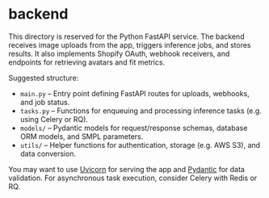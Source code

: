 # backend

This directory is reserved for the Python FastAPI service.  The backend receives image uploads from the app, triggers inference jobs, and stores results.  It also implements Shopify OAuth, webhook receivers, and endpoints for retrieving avatars and fit metrics.

Suggested structure:

* `main.py` – Entry point defining FastAPI routes for uploads, webhooks, and job status.
* `tasks.py` – Functions for enqueuing and processing inference tasks (e.g. using Celery or RQ).
* `models/` – Pydantic models for request/response schemas, database ORM models, and SMPL parameters.
* `utils/` – Helper functions for authentication, storage (e.g. AWS S3), and data conversion.

You may want to use [Uvicorn](https://www.uvicorn.org/) for serving the app and [Pydantic](https://docs.pydantic.dev/) for data validation.  For asynchronous task execution, consider Celery with Redis or RQ.
